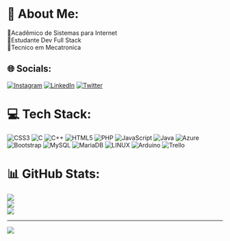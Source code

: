 # 💫 About Me:
🔭Acadêmico de Sistemas para Internet<br>🔭Estudante Dev Full Stack<br>🔭Tecnico em Mecatronica<br>


## 🌐 Socials:
[![Instagram](https://img.shields.io/badge/Instagram-%23E4405F.svg?logo=Instagram&logoColor=white)](https://instagram.com/petercristiano.dickel) [![LinkedIn](https://img.shields.io/badge/LinkedIn-%230077B5.svg?logo=linkedin&logoColor=white)](https://linkedin.com/in/peterson-dickel-00320b236) [![Twitter](https://img.shields.io/badge/Twitter-%231DA1F2.svg?logo=Twitter&logoColor=white)](https://twitter.com/@PetersonDickel) 

# 💻 Tech Stack:
![CSS3](https://img.shields.io/badge/css3-%231572B6.svg?style=plastic&logo=css3&logoColor=white) ![C](https://img.shields.io/badge/c-%2300599C.svg?style=plastic&logo=c&logoColor=white) ![C++](https://img.shields.io/badge/c++-%2300599C.svg?style=plastic&logo=c%2B%2B&logoColor=white) ![HTML5](https://img.shields.io/badge/html5-%23E34F26.svg?style=plastic&logo=html5&logoColor=white) ![PHP](https://img.shields.io/badge/php-%23777BB4.svg?style=plastic&logo=php&logoColor=white) ![JavaScript](https://img.shields.io/badge/javascript-%23323330.svg?style=plastic&logo=javascript&logoColor=%23F7DF1E) ![Java](https://img.shields.io/badge/java-%23ED8B00.svg?style=plastic&logo=java&logoColor=white) ![Azure](https://img.shields.io/badge/azure-%230072C6.svg?style=plastic&logo=azure-devops&logoColor=white) ![Bootstrap](https://img.shields.io/badge/bootstrap-%23563D7C.svg?style=plastic&logo=bootstrap&logoColor=white) ![MySQL](https://img.shields.io/badge/mysql-%2300f.svg?style=plastic&logo=mysql&logoColor=white) ![MariaDB](https://img.shields.io/badge/MariaDB-003545?style=plastic&logo=mariadb&logoColor=white) ![LINUX](https://img.shields.io/badge/Linux-FCC624?style=plastic&logo=linux&logoColor=black) ![Arduino](https://img.shields.io/badge/-Arduino-00979D?style=plastic&logo=Arduino&logoColor=white) ![Trello](https://img.shields.io/badge/Trello-%23026AA7.svg?style=plastic&logo=Trello&logoColor=white)
# 📊 GitHub Stats:
![](https://github-readme-stats.vercel.app/api?username=pdickel92&theme=dark&hide_border=true&include_all_commits=true&count_private=false)<br/>
![](https://github-readme-streak-stats.herokuapp.com/?user=pdickel92&theme=dark&hide_border=true)<br/>
![](https://github-readme-stats.vercel.app/api/top-langs/?username=pdickel92&theme=dark&hide_border=true&include_all_commits=true&count_private=false&layout=compact)

---
[![](https://visitcount.itsvg.in/api?id=pdickel92&icon=0&color=0)](https://visitcount.itsvg.in)

<!-- Proudly created with GPRM ( https://gprm.itsvg.in ) -->